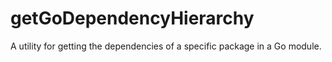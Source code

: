 # getGoDependencyHierarchy
A utility for getting the dependencies of a specific package in a Go module.
